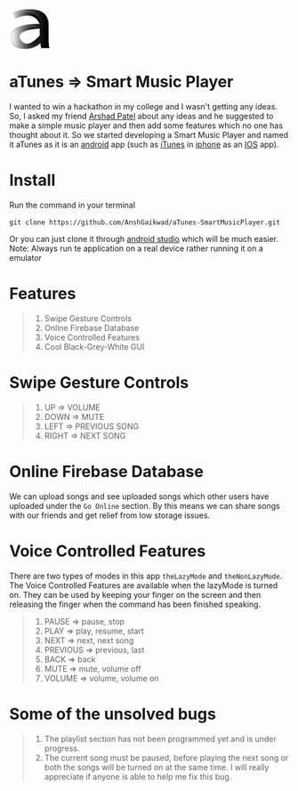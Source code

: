 ![App Logo](https://github.com/AnshGaikwad/aTunes-SmartMusicPlayer/blob/master/app/src/main/res/drawable/logoa.png)
# aTunes => Smart Music Player
I wanted to win a hackathon in my college and I wasn't getting any ideas. So, I asked my friend [Arshad Patel](https://github.com/arshadpatel2001) about any ideas and he suggested to make a simple music player and then add some features which no one has thought about it. So we started developing a Smart Music Player and named it aTunes as it is an [android](https://www.android.com/intl/en_in/) app (such as [iTunes](https://www.apple.com/in/itunes/) in [iphone](https://www.apple.com/in/iphone/) as an [IOS](https://www.apple.com/in/ios/ios-13/) app).
# Install
Run the command in your terminal
```
git clone https://github.com/AnshGaikwad/aTunes-SmartMusicPlayer.git
```
Or you can just clone it through [android studio](https://developer.android.com/studio) which will be much easier.
Note: Always run te application on a real device rather running it on a emulator
# Features
> 1. Swipe Gesture Controls
> 2. Online Firebase Database
> 3. Voice Controlled Features
> 4. Cool Black-Grey-White GUI
# Swipe Gesture Controls
> 1. UP => VOLUME  
> 2. DOWN => MUTE  
> 3. LEFT => PREVIOUS SONG  
> 4. RIGHT => NEXT SONG  
# Online Firebase Database
We can upload songs and see uploaded songs which other users have uploaded under the `Go Online` section. By this means we can share songs with our friends and get relief from low storage issues.
# Voice Controlled Features
There are two types of modes in this app `theLazyMode` and `theNonLazyMode`. The Voice Controlled Features are available when the lazyMode is turned on. They can be used by keeping your finger on the screen and then releasing the finger when the command has been finished speaking.
> 1. PAUSE => pause, stop
> 2. PLAY => play, resume, start
> 3. NEXT => next, next song
> 4. PREVIOUS => previous, last
> 5. BACK => back
> 6. MUTE => mute, volume off
> 7. VOLUME => volume, volume on 
# Some of the unsolved bugs
> 1. The playlist section has not been programmed yet and is under progress.
> 2. The current song must be paused, before playing the next song or both the songs will be turned on at the same time. I will really appreciate if anyone is able to help me fix this bug.
